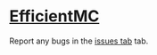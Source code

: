 # [EfficientMC](https://modrinth.com/project/efficientmc)
Report any bugs in the [issues tab](https://github.com/FraiI2/EffficientMC/issues) tab.
